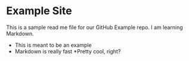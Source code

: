 # Example Site

This is a sample read me file for our GitHub Example repo. I am learning Markdown.

* This is meant to be an example
* Markdown is really fast
*Pretty cool, right?